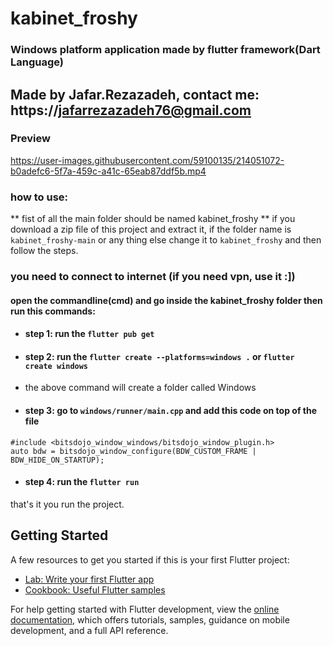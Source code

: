 # kabinet_froshy

### Windows platform application made by flutter framework(Dart Language)
## Made by Jafar.Rezazadeh, contact me: https://jafarrezazadeh76@gmail.com

### Preview


https://user-images.githubusercontent.com/59100135/214051072-b0adefc6-5f7a-459c-a41c-65eab87ddf5b.mp4




### how to use:

** fist of all the main folder should be named kabinet_froshy **
if you download a zip file of this project and extract it, if the folder name is ```kabinet_froshy-main``` or any thing else change it to ```kabinet_froshy``` and then follow the steps.

### you need to connect to internet (if you need vpn, use it :])

#### open the commandline(cmd) and go inside the kabinet_froshy folder then run this commands:

- #### step 1: run the ``` flutter pub get ```

- #### step 2: run the ``` flutter create --platforms=windows . ```  or ``` flutter create windows ```
- the above command will create a folder called Windows

- #### step 3: go to ``` windows/runner/main.cpp ``` and add this code on top of the file

```
#include <bitsdojo_window_windows/bitsdojo_window_plugin.h>
auto bdw = bitsdojo_window_configure(BDW_CUSTOM_FRAME | BDW_HIDE_ON_STARTUP);
```

- #### step 4: run the ``` flutter run ```

that's it you run the project.


## Getting Started

A few resources to get you started if this is your first Flutter project:

- [Lab: Write your first Flutter app](https://docs.flutter.dev/get-started/codelab)
- [Cookbook: Useful Flutter samples](https://docs.flutter.dev/cookbook)

For help getting started with Flutter development, view the
[online documentation](https://docs.flutter.dev/), which offers tutorials,
samples, guidance on mobile development, and a full API reference.
